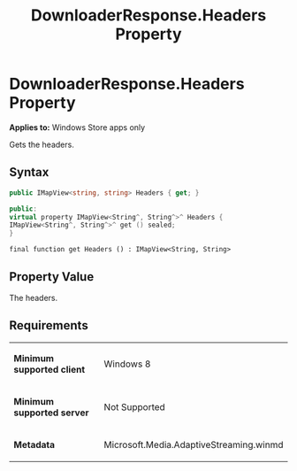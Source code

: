 ﻿---
title: DownloaderResponse.Headers Property
TOCTitle: Headers Property
ms:assetid: 184557ee-7d91-463a-926a-fbf9de688344
ms:mtpsurl: https://msdn.microsoft.com/en-us/library/JJ822687(v=VS.90)
ms:contentKeyID: 50079442
ms.date: 11/19/2012
mtps_version: v=VS.90
dev_langs:
- csharp
- c++
- jscript
---

# DownloaderResponse.Headers Property

**Applies to:** Windows Store apps only

Gets the headers.

## Syntax

``` csharp
public IMapView<string, string> Headers { get; }
```

``` c++
public:
virtual property IMapView<String^, String^>^ Headers {
IMapView<String^, String^>^ get () sealed;
}
```

``` jscript
final function get Headers () : IMapView<String, String>
```

## Property Value

The headers.

## Requirements

<table>
<colgroup>
<col style="width: 50%" />
<col style="width: 50%" />
</colgroup>
<tbody>
<tr class="odd">
<td><p><strong>Minimum supported client</strong></p></td>
<td><p>Windows 8</p></td>
</tr>
<tr class="even">
<td><p><strong>Minimum supported server</strong></p></td>
<td><p>Not Supported</p></td>
</tr>
<tr class="odd">
<td><p><strong>Metadata</strong></p></td>
<td><p>Microsoft.Media.AdaptiveStreaming.winmd</p></td>
</tr>
</tbody>
</table>

